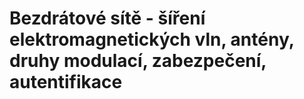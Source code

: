 Bezdrátové sítě - šíření elektromagnetických vln, antény, druhy modulací, zabezpečení, autentifikace
===